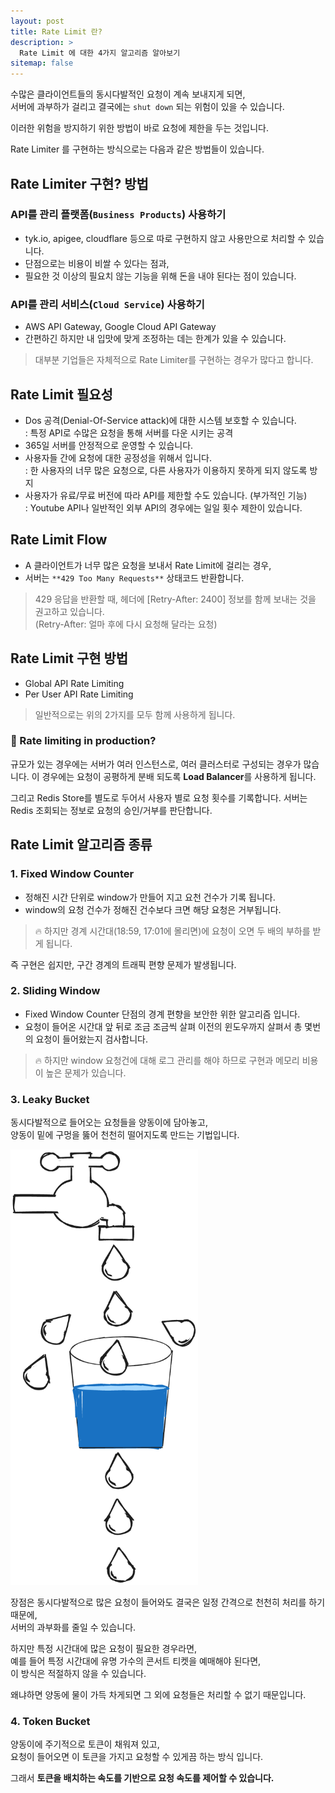 ```yaml
---
layout: post
title: Rate Limit 란?
description: >
  Rate Limit 에 대한 4가지 알고리즘 알아보기
sitemap: false
---
```


수많은 클라이언트들의 동시다발적인 요청이 계속 보내지게 되면,
<br>서버에 과부하가 걸리고 결국에는 `shut down` 되는 위험이 있을 수 있습니다.

이러한 위험을 방지하기 위한 방법이 바로 요청에 제한을 두는 것입니다.

Rate Limiter 를 구현하는 방식으로는 다음과 같은 방법들이 있습니다.

## Rate Limiter 구현? 방법

### API를 관리 플랫폼(`Business Products`) 사용하기

- tyk.io, apigee, cloudflare 등으로 따로 구현하지 않고 사용만으로 처리할 수 있습니다.
- 단점으로는 비용이 비쌀 수 있다는 점과,
- 필요한 것 이상의 필요치 않는 기능을 위해 돈을 내야 된다는 점이 있습니다.

### API를 관리 서비스(`Cloud Service`) 사용하기

- AWS API Gateway, Google Cloud API Gateway
- 간편하긴 하지만 내 입맛에 맞게 조정하는 데는 한계가 있을 수 있습니다.

> 대부분 기업들은 자체적으로 Rate Limiter를 구현하는 경우가 많다고 합니다.

## Rate Limit 필요성

- Dos 공격(Denial-Of-Service attack)에 대한 시스템 보호할 수 있습니다.
  <br>: 특정 API로 수많은 요청을 통해 서버를 다운 시키는 공격
- 365일 서버를 안정적으로 운영할 수 있습니다.
- 사용자들 간에 요청에 대한 공정성을 위해서 입니다.
  <br>: 한 사용자의 너무 많은 요청으로, 다른 사용자가 이용하지 못하게 되지 않도록 방지
- 사용자가 유료/무료 버전에 따라 API를 제한할 수도 있습니다. (부가적인 기능)
  <br>: Youtube API나 일반적인 외부 API의 경우에는 일일 횟수 제한이 있습니다.

## Rate Limit Flow

- A 클라이언트가 너무 많은 요청을 보내서 Rate Limit에 걸리는 경우,
- 서버는 `**429 Too Many Requests**` 상태코드 반환합니다.

> 429 응답을 반환할 때, 헤더에 [Retry-After: 2400] 정보를 함께 보내는 것을 권고하고 있습니다.
> <br>(Retry-After: 얼마 후에 다시 요청해 달라는 요청)

## Rate Limit 구현 방법

- Global API Rate Limiting
- Per User API Rate Limiting

> 일반적으로는 위의 2가지를 모두 함께 사용하게 됩니다.

### 🤔 Rate limiting in production?

규모가 있는 경우에는 서버가 여러 인스턴스로, 여러 클러스터로 구성되는 경우가 많습니다.
이 경우에는 요청이 공평하게 분배 되도록 **Load Balancer**를 사용하게 됩니다.

그리고 Redis Store를 별도로 두어서 사용자 별로 요청 횟수를 기록합니다.
서버는 Redis 조회되는 정보로 요청의 승인/거부를 판단합니다.

## Rate Limit 알고리즘 종류

### 1. Fixed Window Counter

- 정해진 시간 단위로 window가 만들어 지고 요천 건수가 기록 됩니다.
- window의 요청 건수가 정해진 건수보다 크면 해당 요청은 거부됩니다.

> 🔥 하지만 경계 시간대(18:59, 17:01에 몰리면)에 요청이 오면 두 배의 부하를 받게 됩니다.

즉 구현은 쉽지만, 구간 경계의 트래픽 편향 문제가 발생됩니다.

### 2. Sliding Window

- Fixed Window Counter 단점의 경계 편향을 보안한 위한 알고리즘 입니다.
- 요청이 들어온 시간대 앞 뒤로 조금 조금씩 살펴 이전의 윈도우까지 살펴서 총 몇번의 요청이 들어왔는지 검사합니다.

> 🔥 하지만 window 요청건에 대해 로그 관리를 해야 하므로 구현과 메모리 비용이 높은 문제가 있습니다.

### 3. Leaky Bucket

동시다발적으로 들어오는 요청들을 양동이에 담아놓고,
<br>양동이 밑에 구멍을 뚫어 천천히 떨어지도록 만드는 기법입니다.

<img width=300 src="../../assets/img/docs/node/rate-limiting_leaky-bucket.png" />

장점은 동시다발적으로 많은 요청이 들어와도 결국은 일정 간격으로 천천히 처리를 하기 때문에,
<br>서버의 과부화를 줄일 수 있습니다.

하지만 특정 시간대에 많은 요청이 필요한 경우라면,
<br>예를 들어 특정 시간대에 유명 가수의 콘서트 티켓을 예매해야 된다면,
<br>이 방식은 적절하지 않을 수 있습니다.

왜냐하면 양동에 물이 가득 차게되면 그 외에 요청들은 처리할 수 없기 때문입니다.

### 4. Token Bucket

양동이에 주기적으로 토큰이 채워져 있고,
<br>요청이 들어오면 이 토큰을 가지고 요청할 수 있게끔 하는 방식 입니다.

그래서 **토큰을 배치하는 속도를 기반으로 요청 속도를 제어할 수 있습니다.**
